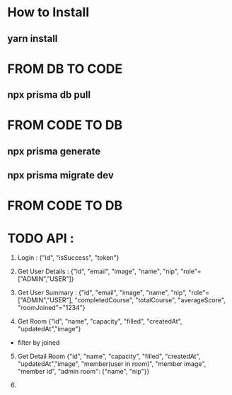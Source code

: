 # How to Install

## yarn install

# FROM DB TO CODE

## npx prisma db pull

# FROM CODE TO DB

## npx prisma generate

## npx prisma migrate dev

# FROM CODE TO DB

# TODO API : 

1. Login :
{"id", "isSuccess", "token"}

2. Get User Details : 
{"id", "email", "image", "name", "nip", "role"=["ADMIN","USER"]}

3. Get User Summary :
{"id", "email", "image", "name", "nip", "role"=["ADMIN","USER"], "completedCourse", "totalCourse", "averageScore", "roomJoined"="1234"}

4. Get Room
{"id", "name", "capacity", "filled", "createdAt", "updatedAt","image"}
+ filter by joined

5. Get Detail Room
{"id", "name", "capacity", "filled", "createdAt", "updatedAt","image", "member(user in room)", "member image", "member id", "admin room": {"name", "nip"}}

6. 